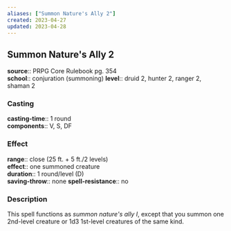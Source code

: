 ```yaml
---
aliases: ["Summon Nature's Ally 2"]
created: 2023-04-27
updated: 2023-04-28
---
```


## Summon Nature's Ally 2

**source**:: PRPG Core Rulebook pg. 354  
**school**:: conjuration (summoning)
**level**:: druid 2, hunter 2, ranger 2, shaman 2

### Casting

**casting-time**:: 1 round  
**components**:: V, S, DF

### Effect

**range**:: close (25 ft. + 5 ft./2 levels)  
**effect**:: one summoned creature  
**duration**:: 1 round/level (D)  
**saving-throw**:: none
**spell-resistance**:: no

### Description

This spell functions as *summon nature's ally I*, except that you summon one 2nd-level creature or 1d3 1st-level creatures of the same kind.
